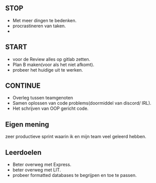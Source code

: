 ## STOP

-   Met meer dingen te bedenken.
-   procrastineren van taken.
-

## START

-   voor de Review alles op gitlab zetten.
-   Plan B maken(voor als het niet afkomt).
-   probeer het huidige uit te werken.

## CONTINUE

-   Overleg tussen teamgenoten
-   Samen oplossen van code problems(doormiddel van discord/ IRL).
-   Het schrijven van OOP gericht code.


## Eigen mening
zeer productieve sprint waarin ik en mijn team veel geleerd hebben.
## Leerdoelen
- Beter overweg met Express.
- beter overweg met LIT.
- probeer formatted databases te begrijpen en toe te passen.